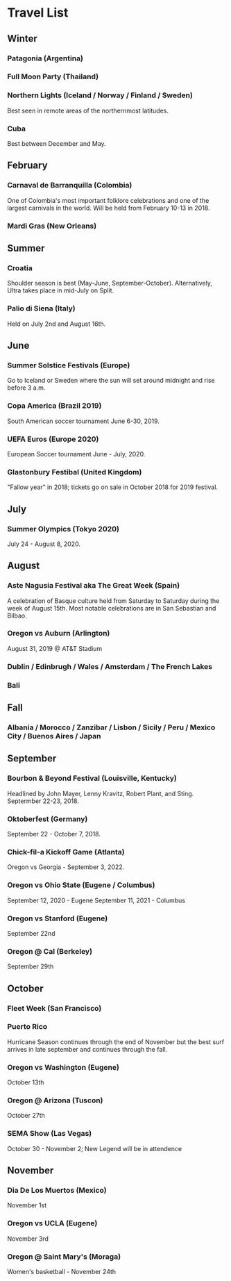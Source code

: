 # Travel List
## Winter
### Patagonia (Argentina)

### Full Moon Party (Thailand)

### Northern Lights (Iceland / Norway / Finland / Sweden)
Best seen in remote areas of the northernmost latitudes.

### Cuba
Best between December and May.

## February
### Carnaval de Barranquilla (Colombia)
One of Colombia's most important folklore celebrations and one of the largest carnivals in the world. Will be held from February 10-13 in 2018.

### Mardi Gras (New Orleans)

## Summer
### Croatia
Shoulder season is best (May-June, September-October). Alternatively, Ultra takes place in mid-July on Split.

### Palio di Siena (Italy)
Held on July 2nd and August 16th.

## June
### Summer Solstice Festivals (Europe)
Go to Iceland or Sweden where the sun will set around midnight and rise before 3 a.m.

### Copa America (Brazil 2019)
South American soccer tournament June 6-30, 2019.

### UEFA Euros (Europe 2020)
European Soccer tournament June - July, 2020.

### Glastonbury Festibal (United Kingdom)
"Fallow year" in 2018; tickets go on sale in October 2018 for 2019 festival.

## July
### Summer Olympics (Tokyo 2020)
July 24 - August 8, 2020.

## August
### Aste Nagusia Festival aka The Great Week (Spain)
A celebration of Basque culture held from Saturday to Saturday during the week of August 15th. Most notable celebrations are in San Sebastian and Bilbao.

### Oregon vs Auburn (Arlington)
August 31, 2019 @ AT&T Stadium

### Dublin / Edinbrugh / Wales / Amsterdam / The French Lakes

### Bali

## Fall
### Albania / Morocco / Zanzibar / Lisbon / Sicily / Peru / Mexico City / Buenos Aires / Japan 

## September
### Bourbon & Beyond Festival (Louisville, Kentucky)
Headlined by John Mayer, Lenny Kravitz, Robert Plant, and Sting. Septermber 22-23, 2018.

### Oktoberfest (Germany)
September 22 - October 7, 2018.

### Chick-fil-a Kickoff Game (Atlanta)
Oregon vs Georgia - September 3, 2022.

### Oregon vs Ohio State (Eugene / Columbus)
September 12, 2020 - Eugene
September 11, 2021 - Columbus

### Oregon vs Stanford (Eugene)
September 22nd

### Oregon @ Cal (Berkeley)
September 29th

## October
### Fleet Week (San Francisco)

### Puerto Rico
Hurricane Season continues through the end of November but the best surf arrives in late september and continues through the fall.

### Oregon vs Washington (Eugene)
October 13th

### Oregon @ Arizona (Tuscon)
October 27th

### SEMA Show (Las Vegas)
October 30 - November 2; New Legend will be in attendence

## November
### Dia De Los Muertos (Mexico)
November 1st

### Oregon vs UCLA (Eugene)
November 3rd

### Oregon @ Saint Mary's (Moraga)
Women's basketball - November 24th
